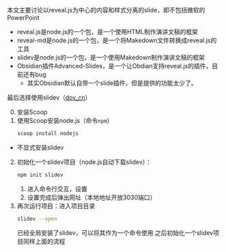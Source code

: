 本文主要讨论以reveal.js为中心的内容和样式分离的slide，即不包括微软的PowerPoint

+ reveal.js是node.js的一个包，是一个使用HTML制作演讲文稿的框架
+ reveal-md是node.js的一个包，是一个将Makedown文件转换成reveal.js的工具
+ slidev是node.js的一个包，是一个使用Makedown制作演讲文稿的框架
+ Obsidian插件Advanced-Slides，是一个让Obdian支持reveal.js的插件，目前还有bug
	+ 其实Obsidian默认自带一个slide插件，但是提供的功能太少了。

最后选择使用slidev（[dov_cn](https://cn.sli.dev/guide/why.html)）

0. 安装Scoop
1. 使用Scoop安装node.js（命令`npm`）
	```bash
	scoop install nodejs
	```
+ 不显式安装slidev
2. 初始化一个slidev项目（node.js自动下载slidev）：
	```bash
	npm init slidev
	```
	1. 进入命令行交互，设置
	2. 设置完成后弹出网址（本地地址开放3030端口）
3. 再次运行项目：进入项目目录
	```bash
	slidev --open
	```
	已经全局安装了slidev，可以将其作为一个命令使用
之后初始化一个slidev项目同样上面的流程